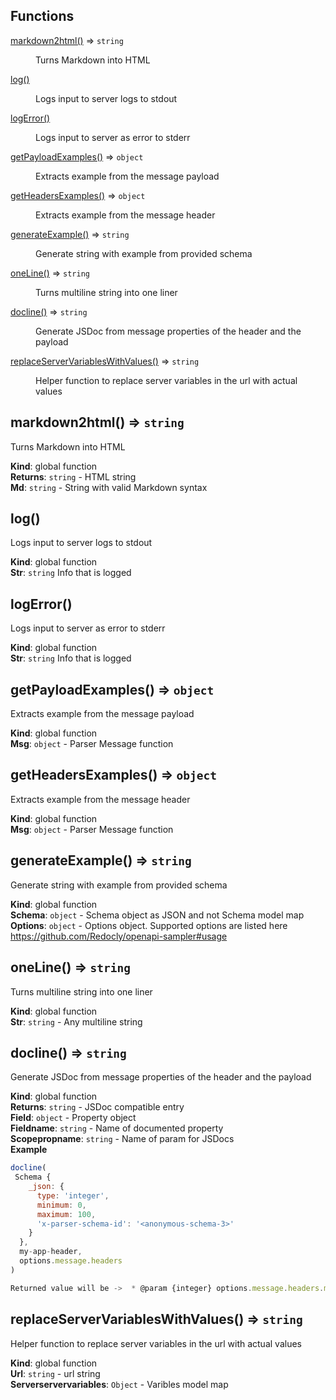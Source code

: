 ## Functions

<dl>
<dt><a href="#markdown2html">markdown2html()</a> ⇒ <code>string</code></dt>
<dd><p>Turns Markdown into HTML</p>
</dd>
<dt><a href="#log">log()</a></dt>
<dd><p>Logs input to server logs to stdout</p>
</dd>
<dt><a href="#logError">logError()</a></dt>
<dd><p>Logs input to server as error to stderr</p>
</dd>
<dt><a href="#getPayloadExamples">getPayloadExamples()</a> ⇒ <code>object</code></dt>
<dd><p>Extracts example from the message payload</p>
</dd>
<dt><a href="#getHeadersExamples">getHeadersExamples()</a> ⇒ <code>object</code></dt>
<dd><p>Extracts example from the message header</p>
</dd>
<dt><a href="#generateExample">generateExample()</a> ⇒ <code>string</code></dt>
<dd><p>Generate string with example from provided schema</p>
</dd>
<dt><a href="#oneLine">oneLine()</a> ⇒ <code>string</code></dt>
<dd><p>Turns multiline string into one liner</p>
</dd>
<dt><a href="#docline">docline()</a> ⇒ <code>string</code></dt>
<dd><p>Generate JSDoc from message properties of the header and the payload</p>
</dd>
<dt><a href="#replaceServerVariablesWithValues">replaceServerVariablesWithValues()</a> ⇒ <code>string</code></dt>
<dd><p>Helper function to replace server variables in the url with actual values</p>
</dd>
</dl>

<a name="markdown2html"></a>

## markdown2html() ⇒ <code>string</code>
Turns Markdown into HTML

**Kind**: global function  
**Returns**: <code>string</code> - HTML string  
**Md**: <code>string</code> - String with valid Markdown syntax  
<a name="log"></a>

## log()
Logs input to server logs to stdout

**Kind**: global function  
**Str**: <code>string</code> Info that is logged  
<a name="logError"></a>

## logError()
Logs input to server as error to stderr

**Kind**: global function  
**Str**: <code>string</code> Info that is logged  
<a name="getPayloadExamples"></a>

## getPayloadExamples() ⇒ <code>object</code>
Extracts example from the message payload

**Kind**: global function  
**Msg**: <code>object</code> - Parser Message function  
<a name="getHeadersExamples"></a>

## getHeadersExamples() ⇒ <code>object</code>
Extracts example from the message header

**Kind**: global function  
**Msg**: <code>object</code> - Parser Message function  
<a name="generateExample"></a>

## generateExample() ⇒ <code>string</code>
Generate string with example from provided schema

**Kind**: global function  
**Schema**: <code>object</code> - Schema object as JSON and not Schema model map  
**Options**: <code>object</code> - Options object. Supported options are listed here https://github.com/Redocly/openapi-sampler#usage  
<a name="oneLine"></a>

## oneLine() ⇒ <code>string</code>
Turns multiline string into one liner

**Kind**: global function  
**Str**: <code>string</code> - Any multiline string  
<a name="docline"></a>

## docline() ⇒ <code>string</code>
Generate JSDoc from message properties of the header and the payload

**Kind**: global function  
**Returns**: <code>string</code> - JSDoc compatible entry  
**Field**: <code>object</code> - Property object  
**Fieldname**: <code>string</code> - Name of documented property  
**Scopepropname**: <code>string</code> - Name of param for JSDocs  
**Example**  
```js
docline(
 Schema {
    _json: {
      type: 'integer',
      minimum: 0,
      maximum: 100,
      'x-parser-schema-id': '<anonymous-schema-3>'
    }
  },
  my-app-header,
  options.message.headers
)

Returned value will be ->  * @param {integer} options.message.headers.my-app-header
```
<a name="replaceServerVariablesWithValues"></a>

## replaceServerVariablesWithValues() ⇒ <code>string</code>
Helper function to replace server variables in the url with actual values

**Kind**: global function  
**Url**: <code>string</code> - url string  
**Serverservervariables**: <code>Object</code> - Varibles model map  
